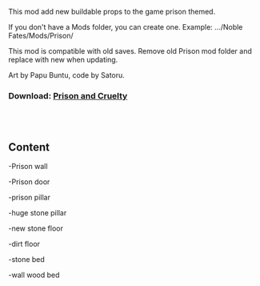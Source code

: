 This mod add new buildable props to the game prison themed.

If you don't have a Mods folder, you can create one.
Example: .../Noble Fates/Mods/Prison/

This mod is compatible with old saves. Remove old Prison mod folder and replace with new when updating.

Art by Papu Buntu, code by Satoru.  

### Download: <a href="https://github.com/PapuBuntu/NobleFates-PapuAndSatoru-PrisonAndCruelty/raw/main/Prison.7z"> Prison and Cruelty</a>

<br>
<br>

## Content

-Prison wall

-Prison door

-prison pillar

-huge stone pillar

-new stone floor

-dirt floor

-stone bed

-wall wood bed
